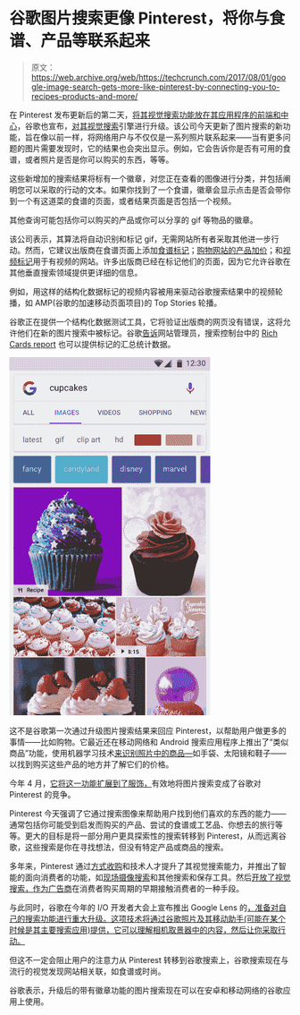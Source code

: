 # 谷歌图片搜索更像 Pinterest，将你与食谱、产品等联系起来

> 原文：<https://web.archive.org/web/https://techcrunch.com/2017/08/01/google-image-search-gets-more-like-pinterest-by-connecting-you-to-recipes-products-and-more/>

在 Pinterest 发布更新后的第二天，[将其视觉搜索功能放在其应用程序的前端和中心](https://web.archive.org/web/20230302224248/http://www.businessinsider.com/pinterest-wants-to-be-a-search-company-evan-sharp-2017-7)，谷歌也宣布，[对其视觉搜索](https://web.archive.org/web/20230302224248/https://www.blog.google/products/search/new-badges-help-you-discover-and-take-action-image-search/)引擎进行升级。该公司今天更新了图片搜索的新功能，旨在像以前一样，将网络用户与不仅仅是一系列照片联系起来——当有更多问题的图片需要发现时，它的结果也会突出显示。例如，它会告诉你是否有可用的食谱，或者照片是否是你可以购买的东西，等等。

这些新增加的搜索结果将标有一个徽章，对您正在查看的图像进行分类，并包括阐明您可以采取的行动的文本。如果你找到了一个食谱，徽章会显示点击是否会带你到一个有这道菜的食谱的页面，或者结果页面是否包括一个视频。

其他查询可能包括你可以购买的产品或你可以分享的 gif 等物品的徽章。

该公司表示，其算法将自动识别和标记 gif，无需网站所有者采取其他进一步行动。然而，它建议出版商在食谱页面上添加[食谱标记](https://web.archive.org/web/20230302224248/https://developers.google.com/search/docs/data-types/recipes)；[购物网站的产品加价](https://web.archive.org/web/20230302224248/https://developers.google.com/search/docs/data-types/products)；和[视频标记](https://web.archive.org/web/20230302224248/https://developers.google.com/search/docs/data-types/videos)用于有视频的网站。许多出版商已经在标记他们的页面，因为它允许谷歌在其他垂直搜索领域提供更详细的信息。

例如，用这样的结构化数据标记的视频内容被用来驱动谷歌搜索结果中的视频轮播，如 AMP(谷歌的加速移动页面项目)的 Top Stories 轮播。

谷歌正在提供一个结构化数据测试工具，它将验证出版商的网页没有错误，这将允许他们在新的图片搜索中被标记。谷歌[告诉](https://web.archive.org/web/20230302224248/https://webmasters.googleblog.com/2017/08/badges-on-image-search-help-users-find.html)网站管理员，搜索控制台中的 [Rich Cards report](https://web.archive.org/web/20230302224248/https://support.google.com/webmasters/answer/6381755) 也可以提供标记的汇总统计数据。

![](img/00c692a9da8673e2417b44083d1178c9.png)

这不是谷歌第一次通过升级图片搜索结果来回应 Pinterest，以帮助用户做更多的事情——比如购物。它最近还在移动网络和 Android 搜索应用程序上推出了“类似商品”功能，使用机器学习技术[来识别照片中的商品—](https://web.archive.org/web/20230302224248/https://webmasters.googleblog.com/2017/04/similar-items-rich-products-feature-on.html)如手袋、太阳镜和鞋子——以找到购买这些产品的地方并了解它们的价格。

今年 4 月，[它将这一功能扩展到了服饰，](https://web.archive.org/web/20230302224248/https://techcrunch.com/2017/04/13/google-makes-fashion-image-searches-more-like-pinterest/)有效地将图片搜索变成了谷歌对 Pinterest 的竞争。

Pinterest 今天强调了它通过搜索图像来帮助用户找到他们喜欢的东西的能力——通常包括你可能受到启发而购买的产品、尝试的食谱或工艺品、你想去的旅行等等。更大的目标是将一部分用户更具探索性的搜索转移到 Pinterest，从而远离谷歌，这些搜索是你在寻找想法，但没有特定产品或商品的搜索。

多年来，Pinterest 通过[方式](https://web.archive.org/web/20230302224248/https://techcrunch.com/2014/07/30/pinterest-acquires-icebergs-the-pinterest-for-creatives/)[收购](https://web.archive.org/web/20230302224248/https://techcrunch.com/2014/01/06/pinterest-visualgraph/)和技术人才提升了其视觉搜索能力，并推出了智能的面向消费者的功能，如[现场摄像搜索](https://web.archive.org/web/20230302224248/https://techcrunch.com/2017/05/09/pinterest-adds-visual-search-guides-to-its-lens-and-a-new-cto/)和其他搜索和保存工具。然后[开放了视觉搜索，作为广告商](https://web.archive.org/web/20230302224248/https://techcrunch.com/2017/05/16/pinterests-visual-search-technology-is-coming-to-its-ads/)在消费者购买周期的早期接触消费者的一种手段。

与此同时，谷歌在今年的 I/O 开发者大会上宣布推出 Google Lens 的[，准备对自己的搜索功能进行重大升级。这项技术将通过谷歌照片及其移动助手(可能在某个时候是其主要搜索应用)提供，它可以理解相机取景器中的内容，然后让你采取行动。](https://web.archive.org/web/20230302224248/https://techcrunch.com/2017/05/17/google-lens-will-let-smartphone-cameras-understand-what-they-see-and-take-action/)

但这不一定会阻止用户的注意力从 Pinterest 转移到谷歌搜索上，谷歌搜索现在与流行的视觉发现网站相关联，如食谱或时尚。

谷歌表示，升级后的带有徽章功能的图片搜索现在可以在安卓和移动网络的谷歌应用上使用。